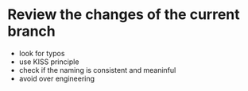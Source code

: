 # Review the changes of the current branch

- look for typos
- use KISS principle
- check if the naming is consistent and meaninful
- avoid over engineering
